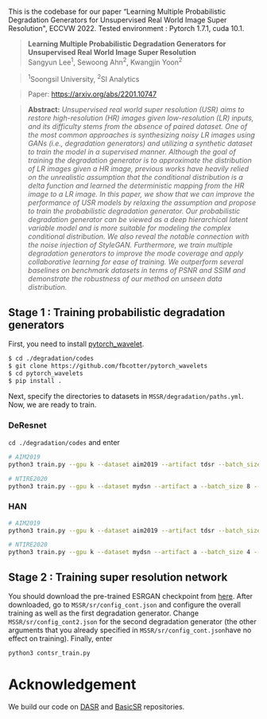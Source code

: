 This is the codebase for our paper “Learning Multiple Probabilistic Degradation Generators for Unsupervised Real World Image Super Resolution", ECCVW 2022. Tested environment : Pytorch 1.7.1, cuda 10.1.



> **Learning Multiple Probabilistic Degradation Generators for Unsupervised Real World Image Super Resolution**<br>
> Sangyun Lee<sup>1</sup>, Sewoong Ahn<sup>2</sup>, Kwangjin Yoon<sup>2</sup>

> <sup>1</sup>Soongsil University, <sup>2</sup>SI Analytics<br>

> Paper: https://arxiv.org/abs/2201.10747<br>

> **Abstract:** *Unsupervised real world super resolution (USR) aims to restore high-resolution (HR) images given low-resolution (LR) inputs, and its difficulty stems from the absence of paired dataset. One of the most common approaches is synthesizing noisy LR images using GANs (i.e., degradation generators) and utilizing a synthetic dataset to train the model in a supervised manner. Although the goal of training the degradation generator is to approximate the distribution of LR images given a HR image, previous works have heavily relied on the unrealistic assumption that the conditional distribution is a delta function and learned the deterministic mapping from the HR image to a LR image. In this paper, we show that we can improve the performance of USR models by relaxing the assumption and propose to train the probabilistic degradation generator. Our probabilistic degradation generator can be viewed as a deep hierarchical latent variable model and is more suitable for modeling the complex conditional distribution. We also reveal the notable connection with the noise injection of StyleGAN. Furthermore, we train multiple degradation generators to improve the mode coverage and apply collaborative learning for ease of training. We outperform several baselines on benchmark datasets in terms of PSNR and SSIM and demonstrate the robustness of our method on unseen data distribution.*



## Stage 1 : Training probabilistic degradation generators

First, you need to install [pytorch_wavelet](https://github.com/fbcotter/pytorch_wavelets).

```bash
$ cd ./degradation/codes
$ git clone https://github.com/fbcotter/pytorch_wavelets
$ cd pytorch_wavelets
$ pip install .
```

Next, specify the directories to datasets in `MSSR/degradation/paths.yml`. Now, we are ready to train.

### DeResnet

`cd ./degradation/codes` and enter

```bash
# AIM2019
python3 train.py --gpu k --dataset aim2019 --artifact tdsr --batch_size 8 --flips --rotations --generator DeResnet --filter wavelet --save_path ./test --noise_std 0.1 --num_epoch 500

# NTIRE2020
python3 train.py --gpu k --dataset mydsn --artifact a --batch_size 8 --flips --rotations --generator DeResnet --filter wavelet --save_path ./test --noise_std 0.1 --num_epoch 500
```

### HAN

```bash
# AIM2019
python3 train.py --gpu k --dataset aim2019 --artifact tdsr --batch_size 4 --flips --rotations --generator han --filter wavelet --save_path YOUR_LOG_PATH --noise_std 0.1 --num_epoch 500 --learning_rate 0.00001

# NTIRE2020
python3 train.py --gpu k --dataset mydsn --artifact a --batch_size 4 --flips --rotations --generator han --filter wavelet --save_path YOUR_LOG_PATH --noise_std 0.1 --num_epoch 500 --learning_rate 0.00001
```

## Stage 2 : Training super resolution network

You should download the pre-trained ESRGAN checkpoint from [here](https://drive.google.com/file/d/1swaV5iBMFfg-DL6ZyiARztbhutDCWXMM/view?usp=sharing). After downloaded, go to `MSSR/sr/config_cont.json` and configure the overall training as well as the first degradation generator. Change `MSSR/sr/config_cont2.json` for the second degradation generator (the other arguments that you already specified in `MSSR/sr/config_cont.json`have no effect on training). Finally, enter

```
python3 contsr_train.py
```

# Acknowledgement

We build our code on [DASR](https://github.com/ShuhangGu/DASR) and [BasicSR](https://github.com/XPixelGroup/BasicSR) repositories.
